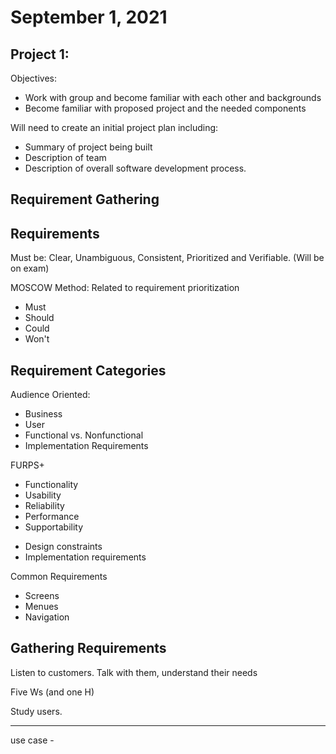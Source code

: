# September 1, 2021

## Project 1: 

Objectives: 
- Work with group and become familiar with each other and backgrounds
- Become familiar with proposed project and the needed components


Will need to create an initial project plan including: 
- Summary of project being built
- Description of team
- Description of overall software development process. 

## Requirement Gathering

## Requirements

Must be: Clear, Unambiguous, Consistent, Prioritized and Verifiable. (Will be on exam)

MOSCOW Method: Related to requirement prioritization

- Must
- Should
- Could
- Won't

## Requirement Categories

Audience Oriented: 
- Business
- User
- Functional vs. Nonfunctional
- Implementation Requirements

FURPS+
- Functionality
- Usability
- Reliability
- Performance
- Supportability
+ Design constraints
+ Implementation requirements

Common Requirements
- Screens
- Menues
- Navigation

## Gathering Requirements

Listen to customers. Talk with them, understand their needs

Five Ws (and one H)

Study users. 




---

use case - 
